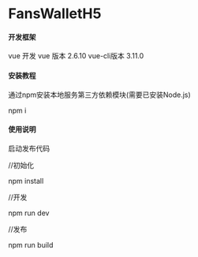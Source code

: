 # FansWalletH5


#### 开发框架
vue 开发
vue 版本 2.6.10
vue-cli版本  3.11.0

#### 安装教程

通过npm安装本地服务第三方依赖模块(需要已安装Node.js)

npm i


#### 使用说明

启动发布代码

//初始化

npm install

//开发

npm run dev

//发布

npm run build




